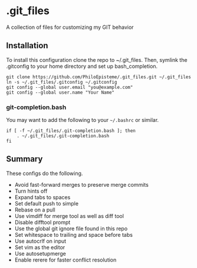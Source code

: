 # .git_files
A collection of files for customizing my GIT behavior

## Installation

To install this configuration clone the repo to ~/.git_files. Then, 
symlink the .gitconfig to your home directory and set up bash_completion.

    git clone https://github.com/PhiloEpisteme/.git_files.git ~/.git_files
    ln -s ~/.git_files/.gitconfig ~/.gitconfig
    git config --global user.email "you@example.com"
    git config --global user.name "Your Name"


### git-completion.bash

You may want to add the following to your `~/.bashrc` or similar.

    if [ -f ~/.git_files/.git-completion.bash ]; then
        . ~/.git_files/.git-completion.bash
    fi

## Summary
These configs do the following.
- Avoid fast-forward merges to preserve merge commits
- Turn hints off
- Expand tabs to spaces
- Set default push to simple
- Rebase on a pull
- Use vimdiff for merge tool as well as diff tool
- Disable difftool prompt
- Use the global git ignore file found in this repo
- Set whitespace to trailing and space before tabs
- Use autocrlf on input
- Set vim as the editor
- Use autosetupmerge
- Enable rerere for faster conflict resolution
